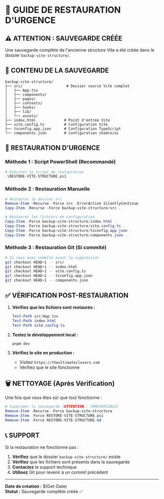 # 🔄 GUIDE DE RESTAURATION D'URGENCE

## ⚠️ **ATTENTION : SAUVEGARDE CRÉÉE**

Une sauvegarde complète de l'ancienne structure Vite a été créée dans le dossier `backup-vite-structure/`.

## 📁 **CONTENU DE LA SAUVEGARDE**

```
backup-vite-structure/
├── src/                    # Dossier source Vite complet
│   ├── App.tsx
│   ├── components/
│   ├── pages/
│   ├── contexts/
│   ├── hooks/
│   ├── lib/
│   └── assets/
├── index.html             # Point d'entrée Vite
├── vite.config.ts         # Configuration Vite
├── tsconfig.app.json      # Configuration TypeScript
└── components.json        # Configuration shadcn/ui
```

## 🚨 **RESTAURATION D'URGENCE**

### **Méthode 1 : Script PowerShell (Recommandé)**
```powershell
# Exécuter le script de restauration
.\RESTORE-VITE-STRUCTURE.ps1
```

### **Méthode 2 : Restauration Manuelle**
```powershell
# Restaurer le dossier src
Remove-Item -Recurse -Force src -ErrorAction SilentlyContinue
Copy-Item -Recurse -Force backup-vite-structure/src .

# Restaurer les fichiers de configuration
Copy-Item -Force backup-vite-structure/index.html .
Copy-Item -Force backup-vite-structure/vite.config.ts .
Copy-Item -Force backup-vite-structure/tsconfig.app.json .
Copy-Item -Force backup-vite-structure/components.json .
```

### **Méthode 3 : Restauration Git (Si commité)**
```bash
# Si vous avez commité avant la suppression
git checkout HEAD~1 -- src/
git checkout HEAD~1 -- index.html
git checkout HEAD~1 -- vite.config.ts
git checkout HEAD~1 -- tsconfig.app.json
git checkout HEAD~1 -- components.json
```

## ✅ **VÉRIFICATION POST-RESTAURATION**

1. **Vérifiez que les fichiers sont restaurés :**
   ```powershell
   Test-Path src/App.tsx
   Test-Path index.html
   Test-Path vite.config.ts
   ```

2. **Testez le développement local :**
   ```bash
   pnpm dev
   ```

3. **Vérifiez le site en production :**
   - Visitez `https://theultimateclosers.com`
   - Vérifiez que le site fonctionne

## 🗑️ **NETTOYAGE (Après Vérification)**

Une fois que vous êtes sûr que tout fonctionne :

```powershell
# Supprimer la sauvegarde (ATTENTION : IRREVERSIBLE)
Remove-Item -Recurse -Force backup-vite-structure
Remove-Item -Force RESTORE-VITE-STRUCTURE.ps1
Remove-Item -Force RESTORE-VITE-STRUCTURE.md
```

## 📞 **SUPPORT**

Si la restauration ne fonctionne pas :

1. **Vérifiez** que le dossier `backup-vite-structure/` existe
2. **Vérifiez** que les fichiers sont présents dans la sauvegarde
3. **Contactez** le support technique
4. **Utilisez** Git pour revenir à un commit précédent

---

**Date de création :** $(Get-Date)  
**Statut :** Sauvegarde complète créée ✅
